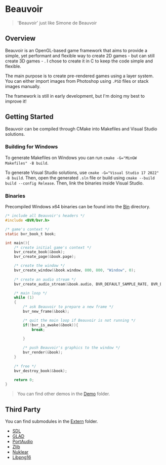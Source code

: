 # Beauvoir
> 'Beauvoir' just like Simone de Beauvoir

## Overview
Beauvoir is an OpenGL-based game framework that aims to provide a simple, yet performant and flexible way to create 2D games - but can still create 3D games - . I chose to create it in C to keep the code simple and flexible.

The main purpose is to create pre-rendered games using a layer system. You can either import images from Photoshop using ```.PSD``` files or stack images manually.

The framework is still in early development, but I'm doing my best to improve it!

## Getting Started
Beauvoir can be compiled through CMake into Makefiles and Visual Studio solutions. 

### Building for Windows
To generate Makefiles on Windows you can run 
```cmake -G="MinGW Makefiles" -B build```. 

To generate Visual Studio solutions, use 
```cmake -G="Visual Studio 17 2022" -B build```. Then, open the generated ```.sln``` file or build using ```cmake --build build --config Release```. Then, link the binaries inside Visual Studio.

### Binaries
Precompiled Windows x64 binaries can be found into the [Bin](/bin/) directory. 

```C
/* include all Beauvoir's headers */
#include <BVR/bvr.h>

/* game's context */
static bvr_book_t book;

int main(){
    /* create initial game's context */
    bvr_create_book(&book);
    bvr_create_page(&book.page);

    /* create the window */
    bvr_create_window(&book.window, 800, 800, "Window", 0);
    
    /* create an audio stream */
    bvr_create_audio_stream(&book.audio, BVR_DEFAULT_SAMPLE_RATE, BVR_DEFAULT_AUDIO_BUFFER_SIZE);

    /* main loop */
    while (1)
    {
        /* ask Beauvoir to prepare a new frame */
        bvr_new_frame(&book);

        /* quit the main loop if Beauvoir is not running */
        if(!bvr_is_awake(&book)){
            break;
            
        }

        /* push Beauvoir's graphics to the window */
        bvr_render(&book);
    }
    
    /* free */
    bvr_destroy_book(&book);

    return 0;
}
```
> You can find other demos in the [Demo](/demo/) folder.

## Third Party 
You can find submodules in the [Extern](/extern/) folder.
- [SDL](https://github.com/libsdl-org/SDL)
- [GLAD](https://glad.dav1d.de/)
- [PortAudio](https://github.com/PortAudio/portaudio)
- [Zlib](https://github.com/madler/zlib)
- [Nuklear](https://github.com/vurtun/nuklear)
- [Libpng16](https://github.com/pnggroup/libpng)